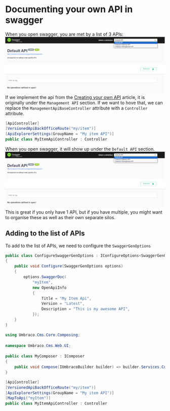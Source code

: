 ﻿# Documenting your own API in swagger
When you open swagger, you are met by a list of 3 APIs:
![Default list of apis](images/DefaultListOfAPi.png)
If we implement the api from the [Creating your own API](./create-your-own-api.md) article, it is originally under the `Management API` section. If we want to hove that, we can replace the `ManagementApiBaseController` attribute with a `Controller` attribute.
```csharp
[ApiController]
[VersionedApiBackOfficeRoute("my/item")]
[ApiExplorerSettings(GroupName = "My item API")]
public class MyItemApiController : Controller
```
When you open swagger, it will show up under the `Default API` section.
![Now it's under default API](images/DefaultListOfAPi.png)
This is great if you only have 1 API, but if you have multiple, you might want to organise these as well as their own separate silos.

## Adding to the list of APIs
To add to the list of APIs, we need to configure the `SwaggerGenOptions`

```csharp
public class ConfigureSwaggerGenOptions : IConfigureOptions<SwaggerGenOptions>
{
    public void Configure(SwaggerGenOptions options)
    {
        options.SwaggerDoc(
            "myItem",
            new OpenApiInfo
            {
                Title = "My Item Api",
                Version = "Latest",
                Description = "This is my awesome API",
            });
    }
}

```

```csharp
using Umbraco.Cms.Core.Composing;

namespace Umbraco.Cms.Web.UI;

public class MyComposer : IComposer
{
    public void Compose(IUmbracoBuilder builder) => builder.Services.ConfigureOptions<ConfigureSwaggerGenOptions>();
}

```


```csharp
[ApiController]
[VersionedApiBackOfficeRoute("my/item")]
[ApiExplorerSettings(GroupName = "My item API")]
[MapToApi("myItem")]
public class MyItemApiController : Controller
```
